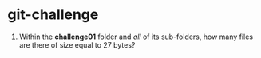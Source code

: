 # git-challenge
1. Within the **challenge01** folder and *all* of its sub-folders, how many files are there of size equal to 27 bytes?
